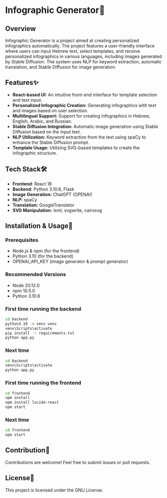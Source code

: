 # Infographic Generator🎨

## Overview
Infographic Generator is a project aimed at creating personalized infographics automatically. The project features a user-friendly interface where users can input Hebrew text, select templates, and receive personalized infographics in various languages, including images generated by Stable Diffusion. The system uses NLP for keyword extraction, automatic translation, and Stable Diffusion for image generation.

## Features✨
- **React-based UI:** An intuitive front-end interface for template selection and text input.
- **Personalized Infographic Creation:** Generating infographics with text and images based on user selection.
- **Multilingual Support:** Support for creating infographics in Hebrew, English, Arabic, and Russian.
- **Stable Diffusion Integration:** Automatic image generation using Stable Diffusion based on the input text.
- **NLP Utilization:** Keyword extraction from the text using spaCy to enhance the Stable Diffusion prompt.
- **Template Usage:** Utilizing SVG-based templates to create the infographic structure.

## Tech Stack🛠️
- **Frontend**: React 18
- **Backend**: Python 3.10.6, Flask
- **Image Generation:** ChatGPT (OPENAI)
- **NLP:** spaCy
- **Translation:** GoogleTranslator
- **SVG Manipulation:** lxml, svgwrite, cairosvg

## Installation & Usage🚀
### Prerequisites
- Node.js & npm (for the frontend)
- Python 3.10 (for the backend)
- OPENAI_API_KEY (image generator & prompt generator)
### Recommended Versions
- Node 20.12.0
- npm 10.5.0
- Python 3.10.6

### First time running the backend
```sh
cd backend
python3.10 -m venv venv
venv\Scripts\activate
pip install -r requirements.txt
python app.py
```
### Next time
```sh
cd backend
venv\Scripts\activate
python app.py
```

### First time running the frontend
```sh
cd frontend
npm install
npm install lucide-react
npm start
```
### Next time
```sh
cd frontend
npm start
```

## Contribution🤝
Contributions are welcome! Feel free to submit issues or pull requests.

## License📄
This project is licensed under the GNU License.
